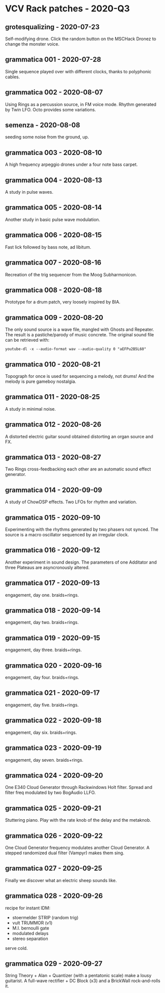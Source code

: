 # VCV Rack patches - 2020-Q3

## grotesqualizing - 2020-07-23

Self-modifying drone. Click the random button on the MSCHack Dronez to change the monster voice.

## grammatica 001 - 2020-07-28

Single sequence played over with different clocks, thanks to polyphonic cables.

## grammatica 002 - 2020-08-07

Using Rings as a percussion source, in FM voice mode. Rhythm generated by Twin LFO. Octo provides some variations.

## semenza - 2020-08-08

seeding some noise from the ground, up.

## grammatica 003 - 2020-08-10

A high frequency arpeggio drones under a four note bass carpet.

## grammatica 004 - 2020-08-13

A study in pulse waves.

## grammatica 005 - 2020-08-14

Another study in basic pulse wave modulation.

## grammatica 006 - 2020-08-15

Fast lick followed by bass note, ad libitum.

## grammatica 007 - 2020-08-16

Recreation of the trig sequencer from the Moog Subharmonicon.

## grammatica 008 - 2020-08-18

Prototype for a drum patch, very loosely inspired by BIA.

## grammatica 009 - 2020-08-20

The only sound source is a wave file, mangled with Ghosts and Repeater. The result is a pastiche/parody of music concrete.
The original sound file can be retrieved with:

```
youtube-dl -x --audio-format wav --audio-quality 0 "aEFPu2B5L60"
```

## grammatica 010 - 2020-08-21

Topograph for once is used for sequencing a melody, not drums! And the melody is pure gameboy nostalgia.

## grammatica 011 - 2020-08-25

A study in minimal noise.

## grammatica 012 - 2020-08-26

A distorted electric guitar sound obtained distorting an organ source and FX.

## grammatica 013 - 2020-08-27

Two Rings cross-feedbacking each other are an automatic sound effect generator.

## grammatica 014 - 2020-09-09

A study of ChowDSP effects. Two LFOs for rhythm and variation.

## grammatica 015 - 2020-09-10

Experimenting with the rhythms generated by two phasers not synced. The source is a macro oscillator sequenced by an irregular clock.

## grammatica 016 - 2020-09-12

Another experiment in sound design. The parameters of one Additator and three Plateaus are asyncronously altered.

## grammatica 017 - 2020-09-13

engagement, day one. braids+rings.

## grammatica 018 - 2020-09-14

engagement, day two. braids+rings.

## grammatica 019 - 2020-09-15

engagement, day three. braids+rings.

## grammatica 020 - 2020-09-16

engagement, day four. braids+rings.

## grammatica 021 - 2020-09-17

engagement, day five. braids+rings.

## grammatica 022 - 2020-09-18

engagement, day six. braids+rings.

## grammatica 023 - 2020-09-19

engagement, day seven. braids+rings.

## grammatica 024 - 2020-09-20

One E340 Cloud Generator through Rackwindows Holt filter. Spread and filter freq modulated by two BogAudio LLFO.

## grammatica 025 - 2020-09-21

Stuttering piano. Play with the rate knob of the delay and the metaknob.

## grammatica 026 - 2020-09-22

One Cloud Generator frequency modulates another Cloud Generator. A stepped randomized dual filter (Vampyr) makes them sing.

## grammatica 027 - 2020-09-25

Finally we discover what an electric sheep sounds like.

## grammatica 028 - 2020-09-26

recipe for instant IDM:

- stoermelder STRIP (random trig)
- vult TRUMMOR (v1)
- M.I. bernoulli gate
- modulated delays
- stereo separation

serve cold.

## grammatica 029 - 2020-09-27

String Theory + Alan + Quantizer (with a pentatonic scale) make a lousy guitarist.
A full-wave rectifier + DC Block (x3) and a BrickWall rock-and-rolls it.
